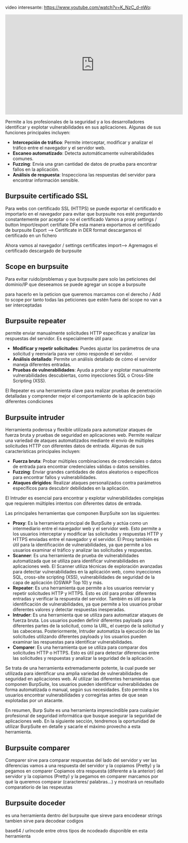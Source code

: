 video interesante:
https://www.youtube.com/watch?v=K_NzC_d-nWo:
<iframe width="560" height="315" src="https://www.youtube.com/embed/K_NzC_d-nWo?si=_lWs8vPzvC8VeBUJ" title="YouTube video player" frameborder="0" allow="accelerometer; autoplay; clipboard-write; encrypted-media; gyroscope; picture-in-picture; web-share" referrerpolicy="strict-origin-when-cross-origin" allowfullscreen></iframe>


Permite a los profesionales de la seguridad y a los desarrolladores identificar y explotar vulnerabilidades en sus aplicaciones. Algunas de sus funciones principales incluyen:

- **Intercepción de tráfico**: Permite interceptar, modificar y analizar el tráfico entre el navegador y el servidor web.
- **Escaneo automatizado**: Detecta automáticamente vulnerabilidades comunes.
- **Fuzzing**: Envia una gran cantidad de datos de prueba para encontrar fallos en la aplicación.
- **Análisis de respuesta**: Inspecciona las respuestas del servidor para encontrar información sensible.
## Burpsuite certificado SSL
Para webs con certificado SSL (HTTPS) se puede exportar el certificado  e importarlo en el navegador para evitar que burpsuite nos esté preguntando constantemente por aceptar o no el certificado
Vamos a proxy settings /  button Import/export certifiate
DFe esta manera exportamos el certificado de burpsuite
Export --> Certificate in DER format
descargamos el certificado en un fichero 

Ahora vamos al navegador  / settings
certificates import--> Agremagos el certificado  descargado de burpsuite

## Scope en burpsuite
Para evitar ruido/problemas y que burpsuite pare solo las peticiones del dominio/IP que deseeamos se puede agregar un scope a burpsuite

para hacerlo en la peticion que queremos marcamos con el derecho / Add to scope por tanto todas las peticiones que estén fuera del scope no van a ser interceptadas








## Burpsuite repeater
permite enviar manualmente solicitudes HTTP específicas y analizar las respuestas del servidor. Es especialmente útil para:

- **Modificar y repetir solicitudes**: Puedes ajustar los parámetros de una solicitud y reenviarla para ver cómo responde el servidor.
- **Análisis detallado**: Permite un análisis detallado de cómo el servidor maneja diferentes entradas.
- **Pruebas de vulnerabilidades**: Ayuda a probar y explotar manualmente vulnerabilidades descubiertas, como inyecciones SQL o Cross-Site Scripting (XSS).

El Repeater es una herramienta clave para realizar pruebas de penetración detalladas y comprender mejor el comportamiento de la aplicación bajo diferentes condiciones

## Burpsuite intruder
Herramienta poderosa y flexible utilizada para automatizar ataques de fuerza bruta y pruebas de seguridad en aplicaciones web. Permite realizar una variedad de ataques automatizados mediante el envío de múltiples solicitudes HTTP con diferentes datos de entrada. Algunas de sus características principales incluyen:

- **Fuerza bruta**: Probar múltiples combinaciones de credenciales o datos de entrada para encontrar credenciales válidas o datos sensibles.
- **Fuzzing**: Enviar grandes cantidades de datos aleatorios o específicos para encontrar fallos y vulnerabilidades.
- **Ataques dirigidos**: Realizar ataques personalizados contra parámetros específicos para descubrir debilidades en la aplicación.

El Intruder es esencial para encontrar y explotar vulnerabilidades complejas que requieren múltiples intentos con diferentes datos de entrada.

Las principales herramientas que componen BurpSuite son las siguientes:

- **Proxy**: Es la herramienta principal de BurpSuite y actúa como un intermediario entre el navegador web y el servidor web. Esto permite a los usuarios interceptar y modificar las solicitudes y respuestas HTTP y HTTPS enviadas entre el navegador y el servidor. El Proxy también es útil para la identificación de vulnerabilidades, ya que permite a los usuarios examinar el tráfico y analizar las solicitudes y respuestas.
- **Scanner**: Es una herramienta de prueba de vulnerabilidades automatizada que se utiliza para identificar vulnerabilidades en aplicaciones web. El Scanner utiliza técnicas de exploración avanzadas para detectar vulnerabilidades en la aplicación web, como inyecciones SQL, cross-site scripting (XSS), vulnerabilidades de seguridad de la capa de aplicación (OSWAP Top 10) y más.
- **Repeater**: Es una herramienta que permite a los usuarios reenviar y repetir solicitudes HTTP y HTTPS. Esto es útil para probar diferentes entradas y verificar la respuesta del servidor. También es útil para la identificación de vulnerabilidades, ya que permite a los usuarios probar diferentes valores y detectar respuestas inesperadas.
- **Intruder**: Es una herramienta que se utiliza para automatizar ataques de fuerza bruta. Los usuarios pueden definir diferentes payloads para diferentes partes de la solicitud, como la URL, el cuerpo de la solicitud y las cabeceras. Posteriormente, Intruder automatiza la ejecución de las solicitudes utilizando diferentes payloads y los usuarios pueden examinar las respuestas para identificar vulnerabilidades.
- **Comparer**: Es una herramienta que se utiliza para comparar dos solicitudes HTTP o HTTPS. Esto es útil para detectar diferencias entre las solicitudes y respuestas y analizar la seguridad de la aplicación.

Se trata de una herramienta extremadamente potente, la cual puede ser utilizada para identificar una amplia variedad de vulnerabilidades de seguridad en aplicaciones web. Al utilizar las diferentes herramientas que componen BurpSuite, los usuarios pueden identificar vulnerabilidades de forma automatizada o manual, según sus necesidades. Esto permite a los usuarios encontrar vulnerabilidades y corregirlas antes de que sean explotadas por un atacante.

En resumen, Burp Suite es una herramienta imprescindible para cualquier profesional de seguridad informática que busque asegurar la seguridad de aplicaciones web. En la siguiente sección, tendremos la oportunidad de utilizar BurpSuite en detalle y sacarle el máximo provecho a esta herramienta.

## Burpsuite comparer 
Comparer sirve para comparar respuestas del lado del servidor y ver las diferencias
vamos a una  respuesta del servidor y la copiamos (Pretty) y la pegamos en comparer
Copiamos otra respuesta (diferente a la anterior) del servidor y la copiamos (Pretty) y la pegamos en comparer
marcamos por qué la queremos comparar  (caracteres/ palabras...) y mostrará un resultado comparatiorio de las respeustas

## Burpsuite doceder
es una herramienta dentro del burpsuite que sireve para encodeear strings
tambien sirve para decodear codigos

base64 / urlncode entre otros tipos de ncodeado disponible en esta herramienta